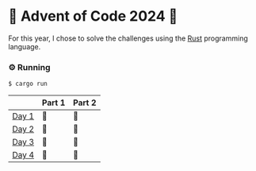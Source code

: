 # 🎄 Advent of Code 2024 🎄

For this year, I chose to solve the challenges using the [Rust](https://www.rust-lang.org) programming language.

### ⚙️ Running
```
$ cargo run
```

|        | Part 1 | Part 2 |
|:-------|:-------|:-------|
| [Day 1](src/days/day1.rs)  | 🌟     | 🌟     |
| [Day 2](src/days/day2.rs)  | 🌟     | 🌟     |
| [Day 3](src/days/day3.rs)  | 🌟     | 🌟     |
| [Day 4](src/days/day4.rs)  | 🌟     | 🌟     |